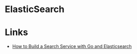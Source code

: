 # ElasticSearch

# Links

- [How to Build a Search Service with Go and Elasticsearch](https://outcrawl.com/go-elastic-search-service/)
